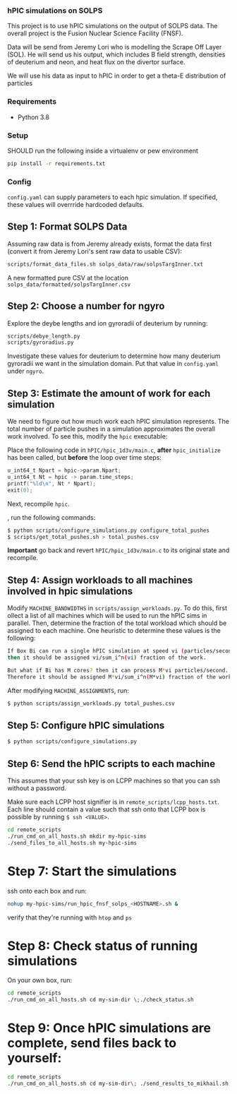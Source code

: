 ### hPIC simulations on SOLPS

This project is to use hPIC simulations on the output of SOLPS data. The
overall project is the Fusion Nuclear Science Facility (FNSF).

Data will be send from Jeremy Lori who is modelling the Scrape Off Layer
(SOL). He will send us his output, which includes B field strength,
densities of deuterium and neon, and heat flux on the divertor surface.

We will use his data as input to hPIC in order to get a theta-E distribution
of particles

### Requirements
- Python 3.8


### Setup

SHOULD run the following inside a virtualenv or pew environment
```bash
pip install -r requirements.txt
```

### Config
`config.yaml` can supply parameters to each hpic simulation. If specified,
these values will overrride hardcoded defaults.


## Step 1: Format SOLPS Data

Assuming raw data is from Jeremy already exists, format the data first (convert it from Jeremy Lori's sent raw data to usable CSV):
```bash
scripts/format_data_files.sh solps_data/raw/solpsTargInner.txt
```
A new formatted pure CSV at the location `solps_data/formatted/solpsTargInner.csv`

## Step 2: Choose a number for ngyro
Explore the deybe lengths and ion gyroradii of deuterium by running:

```bash
scripts/debye_length.py
scripts/gyroradius.py
```

Investigate these values for deuterium to determine how many deuterium gyroradii
we want in the simulation domain. Put that value in `config.yaml` under `ngyro`.

## Step 3: Estimate the amount of work for each simulation
We need to figure out how much work each hPIC simulation represents.
The total number of particle pushes in a simulation approximates the overall
work involved. To see this, modify the `hpic` executable:

Place the following code in `hPIC/hpic_1d3v/main.c`, **after** `hpic_initialize`
has been called, but **before** the loop over time steps:
```c
u_int64_t Npart = hpic->param.Npart;
u_int64_t Nt = hpic -> param.time_steps;
printf("%ld\n", Nt * Npart);
exit(0);
```

Next, recompile `hpic`.

, run the following commands:
```bash
$ python scripts/configure_simulations.py configure_total_pushes
$ scripts/get_total_pushes.sh > total_pushes.csv
```

**Important** go back and revert `hPIC/hpic_1d3v/main.c` to its original state and
recompile.

## Step 4: Assign workloads to all machines involved in hpic simulations
Modify `MACHINE_BANDWIDTHS` in `scripts/assign_workloads.py`. To do this, first
ollect a list of all machines which will be used to run the hPIC sims
in parallel. Then, determine the fraction of the total workload which
should be assigned to each machine. One heuristic to determine these values
is the following:

```bash
If Box Bi can run a single hPIC simulation at speed vi (particles/second),
then it should be assigned vi/sum_i^n(vi) fraction of the work.

But what if Bi has M cores? then it can process M*vi particles/second.
Therefore it should be assigned M*vi/sum_i^n(M*vi) fraction of the work.
```

After modifying `MACHINE_ASSIGNMENTS`, run:

```bash
$ python scripts/assign_workloads.py total_pushes.csv
```

## Step 5: Configure hPIC simulations
```bash
$ python scripts/configure_simulations.py
```

## Step 6: Send the hPIC scripts to each machine
This assumes that your ssh key is on LCPP machines so that you can
ssh without a password.

Make sure each LCPP host signifier is in `remote_scripts/lcpp_hosts.txt`.
Each line  should contain a value such that ssh onto that LCPP box is
possible by running `$ ssh <VALUE>`.

```bash
cd remote_scripts
./run_cmd_on_all_hosts.sh mkdir my-hpic-sims
./send_files_to_all_hosts.sh my-hpic-sims
```

# Step 7: Start the simulations
ssh onto each box and run:

```bash
nohup my-hpic-sims/run_hpic_fnsf_solps_<HOSTNAME>.sh &
```

verify that they're running with `htop` and `ps`

# Step 8: Check status of running simulations

On your own box, run:

```bash
cd remote_scripts
./run_cmd_on_all_hosts.sh cd my-sim-dir \;./check_status.sh
```

# Step 9: Once hPIC simulations are complete, send files back to yourself:
```bash
cd remote_scripts
./run_cmd_on_all_hosts.sh cd my-sim-dir\; ./send_results_to_mikhail.sh
```
